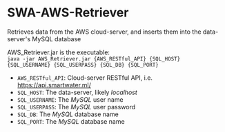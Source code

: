 # SWA-AWS-Retriever
Retrieves data from the AWS cloud-server, and inserts them into the data-server's MySQL database  
  
AWS_Retriever.jar is the executable:  
`java -jar AWS_Retriever.jar {AWS_RESTful_API} {SQL_HOST} {SQL_USERNAME} {SQL_USERPASS} {SQL_DB} {SQL_PORT}`
- `AWS_RESTful_API`: Cloud-server RESTful API, i.e. https://api.smartwater.ml/
- `SQL_HOST`: The data-server, likely _localhost_
- `SQL_USERNAME`: The _MySQL_ user name
- `SQL_USERPASS`: The _MySQL_ user password
- `SQL_DB`: The _MySQL_ database name
- `SQL_PORT`: The _MySQL_ database name
